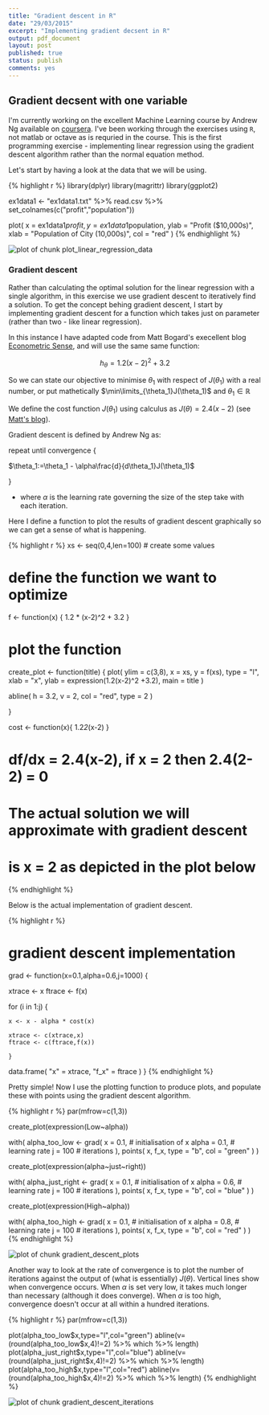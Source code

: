 ```yaml
---
title: "Gradient descent in R"
date: "29/03/2015"
excerpt: "Implementing gradient decsent in R"
output: pdf_document
layout: post
published: true
status: publish
comments: yes
---
```

 

 
## Gradient decsent with one variable
 
I'm currently working on the excellent Machine Learning course by Andrew Ng available on [coursera](http://www.coursera.org). I've been working through the exercises using `R`, not matlab or octave as is requried in the course. This is the first programming exercise - implementing linear regression using the gradient descent algorithm rather than the normal equation method.
 
Let's start by having a look at the data that we will be using.
 

{% highlight r %}
library(dplyr)
library(magrittr)
library(ggplot2)
 
ex1data1 <- "ex1data1.txt" %>%
  read.csv %>% 
  set_colnames(c("profit","population")) 
 
plot(
  x = ex1data1$profit,
  y = ex1data1$population,
  ylab = "Profit ($10,000s)",
  xlab = "Population of City (10,000s)",
  col = "red"
  )
{% endhighlight %}

![plot of chunk plot_linear_regression_data](/figures/plot_linear_regression_data-1.png) 
 
### Gradient descent
 
Rather than calculating the optimal solution for the linear regression with a single algorithm, in this exercise we use gradient descent to iteratively find a solution. To get the concept behing gradient descent, I start by implementing gradient descent for a function which takes just on parameter (rather than two - like linear regression).
 
In this instance I have adapted code from Matt Bogard's execellent blog [Econometric Sense](http://econometricsense.blogspot.co.uk/2011/11/gradient-descent-in-r.html), and will use the same same function:
 
$$h_{\theta}=1.2(x-2)^2 + 3.2$$
 
So we can state our objective to minimise $\theta_1$ with respect of $J(\theta_1)$ with a real number, or put mathetically $\min\limits_{\theta_1}J(\theta_1)$ and $\theta_1\in\mathbb{R}$
 
We define the cost function $J(\theta_1)$ using calculus as $J(\theta)=2.4(x-2)$ (see [Matt's blog](http://econometricsense.blogspot.co.uk/2011/11/gradient-descent-in-r.html)).
 
Gradient descent is defined by Andrew Ng as:
 
 
 
repeat until convergence {
 
$\theta_1:=\theta_1 - \alpha\frac{d}{d\theta_1}J(\theta_1)$
 
}
 
* where $\alpha$ is the learning rate governing the size of the step take with each iteration.
 
Here I define a function to plot the results of gradient descent graphically so we can get a sense of what is happening.
 
 

{% highlight r %}
xs <- seq(0,4,len=100) # create some values
 
# define the function we want to optimize
 
f <-  function(x) {
  1.2 * (x-2)^2 + 3.2
  }
 
# plot the function 
 
create_plot <- function(title) {
  plot(
    ylim = c(3,8),
    x = xs,
    y = f(xs), 
    type = "l", 
    xlab = "x",
    ylab = expression(1.2(x-2)^2 +3.2),
    main = title
    )
  
  abline(
    h = 3.2,
    v = 2, 
    col = "red", 
    type = 2
    )
  
}
 
cost <- function(x){
  1.2*2*(x-2)
}
 
# df/dx = 2.4(x-2), if x = 2 then 2.4(2-2) = 0
# The actual solution we will approximate with gradient descent
# is  x = 2 as depicted in the plot below
{% endhighlight %}
 
Below is the actual implementation of gradient descent.
 

{% highlight r %}
# gradient descent implementation
 
grad <- function(x=0.1,alpha=0.6,j=1000) {
  
  xtrace <- x
  ftrace <- f(x)
  
  for (i in 1:j) {
    
    x <- x - alpha * cost(x)
    
    xtrace <- c(xtrace,x)
    ftrace <- c(ftrace,f(x))
    
    }
  
  data.frame(
    "x" = xtrace,
    "f_x" = ftrace
    )
  }
{% endhighlight %}
 
Pretty simple! Now I use the plotting function to produce plots, and populate these with points using the gradient descent algorithm.
 
 

{% highlight r %}
par(mfrow=c(1,3))
 
create_plot(expression(Low~alpha))
 
with(
  alpha_too_low <- grad(
    x = 0.1, # initialisation of x
    alpha = 0.1, # learning rate
    j = 100 # iterations
    ),
  points(
    x, 
    f_x, 
    type = "b", 
    col = "green"
    )
  )
 
create_plot(expression(alpha~just~right))
 
with(
  alpha_just_right <- grad(
    x = 0.1, # initialisation of x
    alpha = 0.6, # learning rate
    j = 100 # iterations
    ),
  points(
    x, 
    f_x, 
    type = "b", 
    col = "blue"
    )
  )
 
 
create_plot(expression(High~alpha))
 
with(
  alpha_too_high <- grad(
    x = 0.1, # initialisation of x
    alpha = 0.8, # learning rate
    j = 100 # iterations
    ),
  points(
    x, 
    f_x, 
    type = "b", 
    col = "red"
    )
  )
{% endhighlight %}

![plot of chunk gradient_descent_plots](/figures/gradient_descent_plots-1.png) 
 
Another way to look at the rate of convergence is to plot the number of iterations against the output of (what is essentially) $J(\theta)$. Vertical lines show when convergence occurs. When $\alpha$ is set very low, it takes much longer than necessary (although it does converge). When $\alpha$ is too high, convergence doesn't occur at all within a hundred iterations.
 

{% highlight r %}
par(mfrow=c(1,3))
 
plot(alpha_too_low$x,type="l",col="green")
abline(v=(round(alpha_too_low$x,4)!=2) %>% which %>% length)
plot(alpha_just_right$x,type="l",col="blue")
abline(v=(round(alpha_just_right$x,4)!=2) %>% which %>% length)
plot(alpha_too_high$x,type="l",col="red")
abline(v=(round(alpha_too_high$x,4)!=2) %>% which %>% length)
{% endhighlight %}

![plot of chunk gradient_descent_iterations](/figures/gradient_descent_iterations-1.png) 
